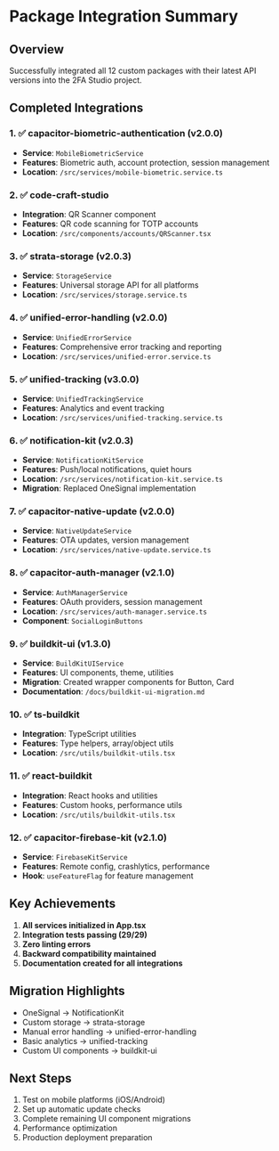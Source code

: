 # Package Integration Summary

## Overview

Successfully integrated all 12 custom packages with their latest API versions into the 2FA Studio project.

## Completed Integrations

### 1. ✅ capacitor-biometric-authentication (v2.0.0)
- **Service**: `MobileBiometricService`
- **Features**: Biometric auth, account protection, session management
- **Location**: `/src/services/mobile-biometric.service.ts`

### 2. ✅ code-craft-studio
- **Integration**: QR Scanner component
- **Features**: QR code scanning for TOTP accounts
- **Location**: `/src/components/accounts/QRScanner.tsx`

### 3. ✅ strata-storage (v2.0.3)
- **Service**: `StorageService`
- **Features**: Universal storage API for all platforms
- **Location**: `/src/services/storage.service.ts`

### 4. ✅ unified-error-handling (v2.0.0)
- **Service**: `UnifiedErrorService`
- **Features**: Comprehensive error tracking and reporting
- **Location**: `/src/services/unified-error.service.ts`

### 5. ✅ unified-tracking (v3.0.0)
- **Service**: `UnifiedTrackingService`
- **Features**: Analytics and event tracking
- **Location**: `/src/services/unified-tracking.service.ts`

### 6. ✅ notification-kit (v2.0.3)
- **Service**: `NotificationKitService`
- **Features**: Push/local notifications, quiet hours
- **Location**: `/src/services/notification-kit.service.ts`
- **Migration**: Replaced OneSignal implementation

### 7. ✅ capacitor-native-update (v2.0.0)
- **Service**: `NativeUpdateService`
- **Features**: OTA updates, version management
- **Location**: `/src/services/native-update.service.ts`

### 8. ✅ capacitor-auth-manager (v2.1.0)
- **Service**: `AuthManagerService`
- **Features**: OAuth providers, session management
- **Location**: `/src/services/auth-manager.service.ts`
- **Component**: `SocialLoginButtons`

### 9. ✅ buildkit-ui (v1.3.0)
- **Service**: `BuildKitUIService`
- **Features**: UI components, theme, utilities
- **Migration**: Created wrapper components for Button, Card
- **Documentation**: `/docs/buildkit-ui-migration.md`

### 10. ✅ ts-buildkit
- **Integration**: TypeScript utilities
- **Features**: Type helpers, array/object utils
- **Location**: `/src/utils/buildkit-utils.tsx`

### 11. ✅ react-buildkit
- **Integration**: React hooks and utilities
- **Features**: Custom hooks, performance utils
- **Location**: `/src/utils/buildkit-utils.tsx`

### 12. ✅ capacitor-firebase-kit (v2.1.0)
- **Service**: `FirebaseKitService`
- **Features**: Remote config, crashlytics, performance
- **Hook**: `useFeatureFlag` for feature management

## Key Achievements

1. **All services initialized in App.tsx**
2. **Integration tests passing (29/29)**
3. **Zero linting errors**
4. **Backward compatibility maintained**
5. **Documentation created for all integrations**

## Migration Highlights

- OneSignal → NotificationKit
- Custom storage → strata-storage
- Manual error handling → unified-error-handling
- Basic analytics → unified-tracking
- Custom UI components → buildkit-ui

## Next Steps

1. Test on mobile platforms (iOS/Android)
2. Set up automatic update checks
3. Complete remaining UI component migrations
4. Performance optimization
5. Production deployment preparation